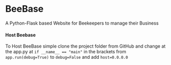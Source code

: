 # BeeBase
A Python-Flask based Website for Beekeepers to manage their Business

#### Host Beebase
To Host BeeBase simple clone the project folder from GitHub and change at the app.py at `if __name__ == "main"` in the brackets from `app.run(debug=True)` to `debug=False` and add `host=0.0.0.0`
